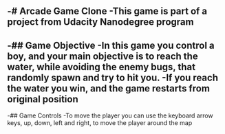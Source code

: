 -# Arcade Game Clone
 -This game is part of a project from Udacity Nanodegree program
 -
 -## Game Objective
 -In this game you control a boy, and your main objective is to reach the water, while avoiding the enemy bugs, that randomly spawn and try to hit you.
 -If you reach the water you win, and the game restarts from original position
 -
 -## Game Controls
 -To move the player you can use the keyboard arrow keys, up, down, left and right, to move the player around the map
 
